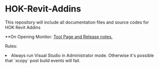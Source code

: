 HOK-Revit-Addins
================

This repository will include all documentation files and source codes for HOK Revit Addins

**On Opening Monitor: [Tool Page and Release notes.](https://github.com/HOKGroup/HOK-Revit-Addins/tree/master/Utility%20Tools/src/HOK.FileOnpeningMonitor)

Rules: 
<li> Always run Visual Studio in Administrator mode. Otherwise it's possible that `xcopy` post build events will fail.
